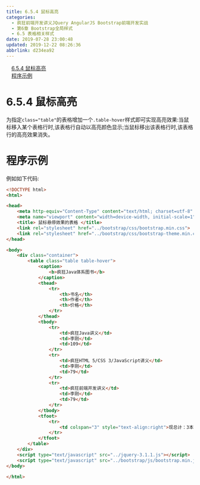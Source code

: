 ```yaml
---
title: 6.5.4 鼠标高亮
categories: 
  - 疯狂前端开发讲义JQuery AngularJS Bootstrap前端开发实战
  - 第6章 Bootstrap全局样式
  - 6.5 表格相关样式
date: 2019-07-28 23:00:48
updated: 2019-12-22 08:26:36
abbrlink: d234ea92
---
```

<div id='my_toc'><a href="/JavaReadingNotes/d234ea92/#6-5-4-鼠标高亮" class="header_1">6.5.4 鼠标高亮</a><br><a href="/JavaReadingNotes/d234ea92/#程序示例" class="header_1">程序示例</a><br></div>
<style>.header_1{margin-left: 1em;}.header_2{margin-left: 2em;}.header_3{margin-left: 3em;}.header_4{margin-left: 4em;}.header_5{margin-left: 5em;}.header_6{margin-left: 6em;}</style>
<!--more-->
<script>if (navigator.platform.search('arm')==-1){document.getElementById('my_toc').style.display = 'none';}var e,p = document.getElementsByTagName('p');while (p.length>0) {e = p[0];e.parentElement.removeChild(e);}</script>

<!--end-->
<!--SSTStart-->
# 6.5.4 鼠标高亮 #
为指定`class="table"`的表格增加一个`.table-hover`样式即可实现高亮效果:当鼠标移入某个表格行时,该表格行自动以高亮颜色显示;当鼠标移出该表格行时,该表格行的高亮效果消失。
<!--SSTStop-->
# 程序示例 #
例如如下代码:
```html
<!DOCTYPE html>
<html>

<head>
    <meta http-equiv="Content-Type" content="text/html; charset=utf-8" />
    <meta name="viewport" content="width=device-width, initial-scale=1">
    <title> 鼠标悬停效果的表格 </title>
    <link rel="stylesheet" href="../bootstrap/css/bootstrap.min.css">
    <link rel="stylesheet" href="../bootstrap/css/bootstrap-theme.min.css">
</head>

<body>
    <div class="container">
        <table class="table table-hover">
            <caption>
                <b>疯狂Java体系图书</b>
            </caption>
            <thead>
                <tr>
                    <th>书名</th>
                    <th>作者</th>
                    <th>价格</th>
                </tr>
            </thead>
            <tbody>
                <tr>
                    <td>疯狂Java讲义</td>
                    <td>李刚</td>
                    <td>109</td>
                </tr>
                <tr>
                    <td>疯狂HTML 5/CSS 3/JavaScript讲义</td>
                    <td>李刚</td>
                    <td>79</td>
                </tr>
                <tr>
                    <td>疯狂前端开发讲义</td>
                    <td>李刚</td>
                    <td>79</td>
                </tr>
            </tbody>
            <tfoot>
                <tr>
                    <td colspan="3" style="text-align:right">现总计：3本图书</td>
                </tr>
            </tfoot>
        </table>
    </div>
    <script type="text/javascript" src="../jquery-3.1.1.js"></script>
    <script type="text/javascript" src="../bootstrap/js/bootstrap.min.js"></script>
</body>

</html>
```

